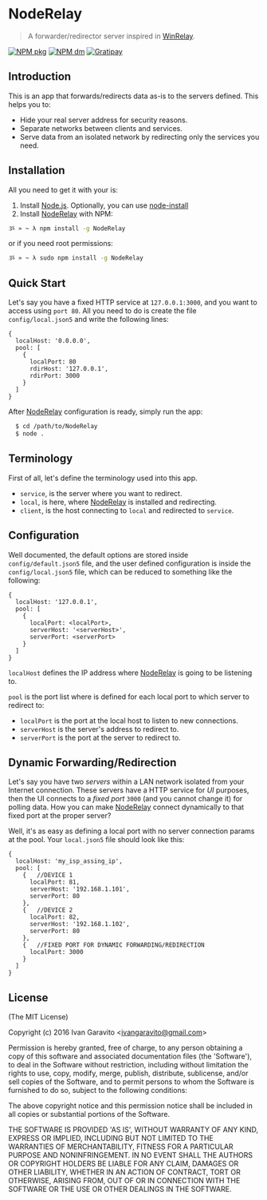 # NodeRelay

> A forwarder/redirector server inspired in [WinRelay](http://ntsecurity.nu/toolbox/winrelay/).

[![NPM pkg](https://img.shields.io/npm/v/noderelay.svg)](https://www.npmjs.com/package/noderelay)
[![NPM dm](https://img.shields.io/npm/dm/noderelay.svg)](https://www.npmjs.com/package/noderelay)
[![Gratipay](https://img.shields.io/gratipay/IvanGaravito.svg)](https://gratipay.com/IvanGaravito)

## Introduction

This is an app that forwards/redirects data as-is to the servers defined. This helps you to:

* Hide your real server address for security reasons.
* Separate networks between clients and services.
* Serve data from an isolated network by redirecting only the services you need.

## Installation

All you need to get it with your is:

1. Install [Node.js](http://nodejs.org/). Optionally, you can use [node-install](https://github.com/IvanGaravito/node-install)
2. Install [NodeRelay][] with NPM:
``` bash
ૐ » ~ λ npm install -g NodeRelay
```
or if you need root permissions:
``` bash
ૐ » ~ λ sudo npm install -g NodeRelay
```

## Quick Start

Let's say you have a fixed HTTP service at `127.0.0.1:3000`, and you want to access using `port 80`. All you need to do
is create the file `config/local.json5` and write the following lines:

``` json5
{
  localHost: '0.0.0.0',
  pool: [
    {
      localPort: 80
      rdirHost: '127.0.0.1',
      rdirPort: 3000
    }
  ]
}
```

After [NodeRelay][] configuration is ready, simply run the app:

``` bash
  $ cd /path/to/NodeRelay
  $ node .
```

## Terminology

First of all, let's define the terminology used into this app.

* `service`, is the server where you want to redirect.
* `local`, is here, where [NodeRelay][] is installed and redirecting.
* `client`, is the host connecting to `local` and redirected to `service`.

## Configuration

Well documented, the default options are stored inside `config/default.json5` file, and the user defined configuration
is inside the `config/local.json5` file, which can be reduced to something like the following:

``` json5
{
  localHost: '127.0.0.1',
  pool: [
    {
      localPort: <localPort>,
      serverHost: '<serverHost>',
      serverPort: <serverPort>
    }
  ]
}
```

`localHost` defines the IP address where [NodeRelay][] is going to be listening to.

`pool` is the port list where is defined for each local port to which server to redirect to:

* `localPort` is the port at the local host to listen to new connections.
* `serverHost` is the server's address to redirect to.
* `serverPort` is the port at the server to redirect to.

## Dynamic Forwarding/Redirection

Let's say you have two *servers* within a LAN network isolated from your Internet connection. These servers have a HTTP
service for *UI* purposes, then the UI connects to a *fixed port* `3000` (and you cannot change it) for polling data.
How you can make [NodeRelay][] connect dynamically to that fixed port at the proper server?

Well, it's as easy as defining a local port with no server connection params at the pool. Your `local.json5` file should
look like this:

``` json5
{
  localHost: 'my_isp_assing_ip',
  pool: [
    {	//DEVICE 1
      localPort: 81,
      serverHost: '192.168.1.101',
      serverPort: 80
    },
    {	//DEVICE 2
      localPort: 82,
      serverHost: '192.168.1.102',
      serverPort: 80
    },
    {	//FIXED PORT FOR DYNAMIC FORWARDING/REDIRECTION
      localPort: 3000
    }
  ]
}
```

## License

(The MIT License)

Copyright (c) 2016 Ivan Garavito &lt;ivangaravito@gmail.com&gt;

Permission is hereby granted, free of charge, to any person obtaining
a copy of this software and associated documentation files (the
'Software'), to deal in the Software without restriction, including
without limitation the rights to use, copy, modify, merge, publish,
distribute, sublicense, and/or sell copies of the Software, and to
permit persons to whom the Software is furnished to do so, subject to
the following conditions:

The above copyright notice and this permission notice shall be
included in all copies or substantial portions of the Software.

THE SOFTWARE IS PROVIDED 'AS IS', WITHOUT WARRANTY OF ANY KIND,
EXPRESS OR IMPLIED, INCLUDING BUT NOT LIMITED TO THE WARRANTIES OF
MERCHANTABILITY, FITNESS FOR A PARTICULAR PURPOSE AND NONINFRINGEMENT.
IN NO EVENT SHALL THE AUTHORS OR COPYRIGHT HOLDERS BE LIABLE FOR ANY
CLAIM, DAMAGES OR OTHER LIABILITY, WHETHER IN AN ACTION OF CONTRACT,
TORT OR OTHERWISE, ARISING FROM, OUT OF OR IN CONNECTION WITH THE
SOFTWARE OR THE USE OR OTHER DEALINGS IN THE SOFTWARE.

[NodeRelay]: https://github.com/IvanGaravito/NodeRelay
